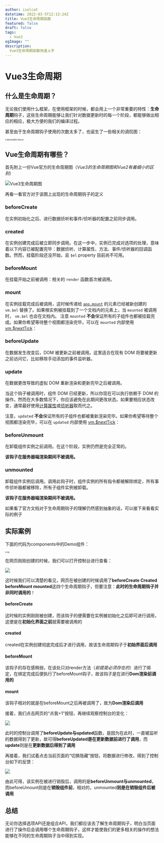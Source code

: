 ```yaml
---
author: isolcat
datetime: 2022-03-5T12:13:24Z
title: Vue3生命周期函数
featured: false
draft: false
tags:
  - Vue3
ogImage: ""
description:
  Vue3生命周期函数快速上手
---
```


# Vue3生命周期

## 什么是生命周期？

无论我们使用什么框架，在使用框架的时候，都会用上一个非常重要的特性：**生命周期**钩子，这些生命周期能够让我们针对数据更新时的每一个阶段，都能够做出相应的相应，极大方便的我们的编译过程。

甚至由于生命周期钩子使用的次数太多了，也诞生了一些相关的调侃图：

<img src="https://ae01.alicdn.com/kf/H1462d761fa984011b521b79046eefb377.png" alt="调侃生命周期钩子使用之多" style="zoom:33%;" />



## Vue生命周期有哪些？

首先附上一份Vue官方的生命周期图（*Vue3的生命周期图和Vue2有着细小的区别*）

![Vue3生命周期图](https://ae01.alicdn.com/kf/Hc3ed1160814b458da5e115c2b709a04b4.png)

再看一看官方对于该图上出现的生命周期钩子的定义

### beforeCreate

在实例初始化之后、进行数据侦听和事件/侦听器的配置之前同步调用。

### created

在实例创建完成后被立即同步调用。在这一步中，实例已完成对选项的处理，意味着以下内容已被配置完毕：数据侦听、计算属性、方法、事件/侦听器的回调函数。然而，挂载阶段还没开始，且 `$el` property 目前尚不可用。

### beforeMount

在挂载开始之前被调用：相关的 `render` 函数首次被调用。

### mount

在实例挂载完成后被调用，这时候传递给 [`app.mount`](https://v3.cn.vuejs.org/api/application-api.html#mount) 的元素已经被新创建的 `vm.$el` 替换了。如果根实例被挂载到了一个文档内的元素上，当 `mounted` 被调用时， `vm.$el` 也会在文档内。 注意 `mounted` **不会**保证所有的子组件也都被挂载完成。如果你希望等待整个视图都渲染完毕，可以在 `mounted` 内部使用 [vm.$nextTick](https://v3.cn.vuejs.org/api/instance-methods.html#nexttick)：

### beforeUpdate

在数据发生改变后，DOM 被更新之前被调用。这里适合在现有 DOM 将要被更新之前访问它，比如移除手动添加的事件监听器。

### update

在数据更改导致的虚拟 DOM 重新渲染和更新完毕之后被调用。

当这个钩子被调用时，组件 DOM 已经更新，所以你现在可以执行依赖于 DOM 的操作。然而在大多数情况下，你应该避免在此期间更改状态。如果要相应状态改变，通常最好使用[计算属性](https://v3.cn.vuejs.org/api/options-data.html#computed)或[侦听器](https://v3.cn.vuejs.org/api/options-data.html#watch)取而代之。

注意，`updated` **不会**保证所有的子组件也都被重新渲染完毕。如果你希望等待整个视图都渲染完毕，可以在 `updated` 内部使用 [vm.$nextTick](https://v3.cn.vuejs.org/api/instance-methods.html#nexttick)：

### beforeUnmount

在卸载组件实例之前调用。在这个阶段，实例仍然是完全正常的。

**该钩子在服务器端渲染期间不被调用。**

###  unmounted

卸载组件实例后调用。调用此钩子时，组件实例的所有指令都被解除绑定，所有事件侦听器都被移除，所有子组件实例被卸载。

**该钩子在服务器端渲染期间不被调用。**



如果看了官方文档对于生命周期钩子的理解仍然感到抽象的话，可以接下来看看实际的例子



## 实际案例

下面的代码为components中的Demo组件：

<img src="https://ae04.alicdn.com/kf/Hd47bed089e454608b003b5d6932a741cp.png" alt="代码" style="zoom:33%;" />

在网页刚刚创建的时候，我们可以打开控制台进行查看：

![](https://ae01.alicdn.com/kf/He7e3581b4a7347b2874b8bc3ce0dee4aK.png)

这时候我们可以清楚的看见，网页在被创建的时候调用了**beforeCreate  Created beforeMount  mounted**这四个生命周期钩子，但要注意：**此时的生命周期钩子并非同时调用的**！

#### beforeCreate

这时候的实例刚刚被创建，而该钩子的便需要在实例被初始化之后即可进行调用，这便是在**初始化界面之前**就需要被调用的

#### created

created在实例创建彻底完成后才进行调用，故该生命周期钩子于**初始界面后调用**

#### beforeMount

该钩子的存在感稍弱，在该处只对render方法（*前提是必须存在的*）进行了绑定，在绑定完成后便执行了beforeMount钩子，故该钩子是在进行**Dom渲染前调用的**

#### mount

该钩子相对的就是在beforeMount之后再被调用了，故为**Dom渲染后调用**



接着，我们点击网页的“点我+1”按钮，再继续观察控制台的变化：

![](https://ae03.alicdn.com/kf/He023320f3f664d61a54c046621413b16P.png)

此时的控制台调用了**beforeUpdate与updated**函数，是因为在此时，一直被监听的数据得到了更新，故可得**beforeUpdated是在更新数据前进行了调用**，而**update**则是在**更新数据后得到了调用**



再接着，我们试着点击当前页面的“切换隐藏”按钮，将数据进行修改，得到了控制台如下的反馈：

![](https://ae02.alicdn.com/kf/H462ed6ce281d4ef3ae3991347644deebG.png)

由此可得，该实例在被进行销毁后，调用的是**beforeUnmount与unmounted**，而beforeUmount则是在**销毁组件前**，相对的，unmounted**则是在销毁组件后被调用**





## 总结

无论你选择选项API还是组合API，我们都应该去了解生命周期钩子，明白当页面进行了操作后会调用哪个生命周期钩子，这样才能使我们的更多相关的操作的想法能够在不同的生命周期钩子当中得到实现。
